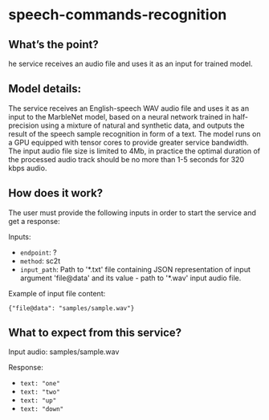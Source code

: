 # speech-commands-recognition

## What’s the point?

he service receives an audio file and uses it as an input for trained model.

## Model details:

The service receives an English-speech WAV audio file and uses it as an input to the MarbleNet model, based on a neural network trained in half-precision using a mixture of natural and synthetic data, and outputs the result of the speech sample recognition in form of a text. The model runs on a GPU equipped with tensor cores to provide greater service bandwidth. The input audio file size is limited to 4Mb, in practice the optimal duration of the processed audio track should be no more than 1-5 seconds for 320 kbps audio.

## How does it work?

The user must provide the following inputs in order to start the service and get a response:

Inputs:

 -   `endpoint`: ?
 -   `method`: sc2t
 -   `input_path`: Path to '\*.txt' file containing JSON representation of input argument 'file@data' and its value - path to '\*.wav' input audio file.

Example of input file content:

```
{"file@data": "samples/sample.wav"}
```

## What to expect from this service?

Input audio: samples/sample.wav

Response: 
- `text: "one"`
- `text: "two"`
- `text: "up"`
- `text: "down"`
